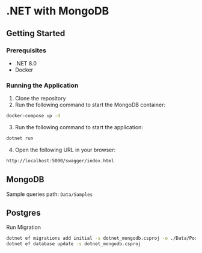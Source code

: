 # .NET with MongoDB

## Getting Started

### Prerequisites

- .NET 8.0
- Docker

### Running the Application

1. Clone the repository
2. Run the following command to start the MongoDB container:
```bash
docker-compose up -d
```
3. Run the following command to start the application:
```bash
dotnet run
```
4. Open the following URL in your browser:
```bash
http://localhost:5000/swagger/index.html
```


## MongoDB 

Sample queries path: `Data/Samples`


## Postgres

Run Migration
```bash
dotnet ef migrations add initial -s dotnet_mongodb.csproj -o ./Data/Postgres/Migrations
dotnet ef database update -s dotnet_mongodb.csproj
```


